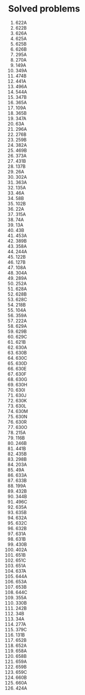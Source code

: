 # Solved problems

1. 622A
2. 622B
3. 626A
4. 625A
5. 625B
6. 626B
7. 295A
8. 270A
9. 149A
10. 349A
11. 474B
12. 441A
13. 496A
14. 544A
15. 347B
16. 365A
17. 109A
18. 365B
19. 347A
20. 63A
21. 296A
22. 276B
23. 259B
24. 382A
25. 469B
26. 373A
27. 431B
28. 137B
29. 26A
30. 302A
31. 363A
32. 135A
33. 46A
34. 58B
35. 102B
36. 22A
37. 315A
38. 74A
39. 13A
40. 43B
41. 453A
42. 389B
43. 358A
44. 244A
45. 122B
46. 127B
47. 108A
48. 304A
49. 289A
50. 252A
51. 628A
52. 628B
53. 628C
54. 218B
55. 104A
56. 359A
57. 222A
58. 629A
59. 629B
60. 629C
61. 621B
62. 630A
63. 630B
64. 630C
65. 630D
66. 630E
67. 630F
68. 630G
69. 630H
70. 630I
71. 630J
72. 630K
73. 630L
74. 630M
75. 630N
76. 630R
77. 630O
78. 215A
79. 116B
80. 246B
81. 441B
82. 435B
83. 298B
84. 203A
85. 49A
86. 633A
87. 633B
88. 199A
89. 432B
90. 344B
91. 496C
92. 635A
93. 635B
94. 632A
95. 632C
96. 632B
97. 631A
98. 631B
99. 430B
100. 402A
101. 651B
102. 651C
103. 651A
104. 637A
105. 644A
106. 653A
107. 653B
108. 644C
109. 355A
110. 330B
111. 242B
112. 34B
113. 34A
114. 277A
115. 379C
116. 131B
117. 652B
118. 652A
119. 658A
120. 658B
121. 659A
122. 659B
123. 659C
124. 660B
125. 660A
126. 424A
